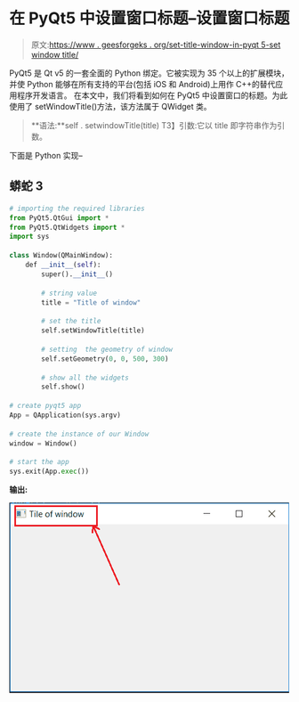 # 在 PyQt5 中设置窗口标题–设置窗口标题

> 原文:[https://www . geesforgeks . org/set-title-window-in-pyqt 5-set window title/](https://www.geeksforgeeks.org/set-title-of-window-in-pyqt5-setwindowtitle/)

PyQt5 是 Qt v5 的一套全面的 Python 绑定。它被实现为 35 个以上的扩展模块，并使 Python 能够在所有支持的平台(包括 iOS 和 Android)上用作 C++的替代应用程序开发语言。
在本文中，我们将看到如何在 PyQt5 中设置窗口的标题。为此使用了 setWindowTitle()方法，该方法属于 QWidget 类。

> **语法:**self . setwindowTitle(title)
> T3】引数:它以 title 即字符串作为引数。

下面是 Python 实现–

## 蟒蛇 3

```py
# importing the required libraries
from PyQt5.QtGui import *
from PyQt5.QtWidgets import *
import sys

class Window(QMainWindow):
    def __init__(self):
        super().__init__()

        # string value
        title = "Title of window"

        # set the title
        self.setWindowTitle(title)

        # setting  the geometry of window
        self.setGeometry(0, 0, 500, 300)

        # show all the widgets
        self.show()

# create pyqt5 app
App = QApplication(sys.argv)

# create the instance of our Window
window = Window()

# start the app
sys.exit(App.exec())
```

**输出:**

![set-window-title-pyqt](img/5b68ae3525af89dcb7d6df89a64506c8.png)